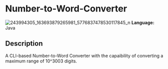 # Number-to-Word-Converter
![243994305_163693879265981_5776837478530117845_n](https://user-images.githubusercontent.com/75497349/135727995-5586f83b-cc36-4d66-9973-cfff9f8c7af3.png)
**Language:** Java

**Description**
---
A CLI-based Number-to-Word Converter with the capaibility of converting a maximum range of 10^3003 digits.

